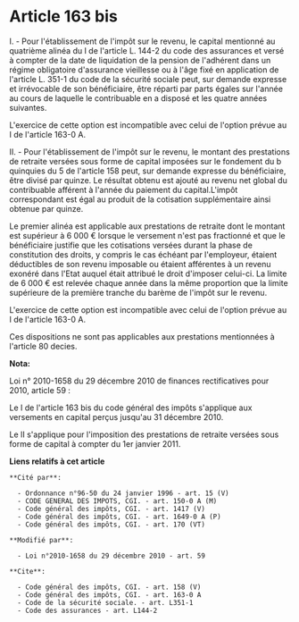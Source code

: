 # Article 163 bis

I. - Pour l'établissement de l'impôt sur le revenu, le capital mentionné au quatrième alinéa du I de l'article L. 144-2 du
code des assurances et versé à compter de la date de liquidation de la pension de l'adhérent dans un régime obligatoire
d'assurance vieillesse ou à l'âge fixé en application de l'article L. 351-1 du code de la sécurité sociale peut, sur demande
expresse et irrévocable de son bénéficiaire, être réparti par parts égales sur l'année au cours de laquelle le contribuable
en a disposé et les quatre années suivantes.

L'exercice de cette option est incompatible avec celui de l'option prévue au I de l'article 163-0 A. 

II. - Pour l'établissement de l'impôt sur le revenu, le montant des prestations de retraite versées sous forme de capital
imposées sur le fondement du b quinquies du 5 de l'article 158 peut, sur demande expresse du bénéficiaire, être divisé par
quinze. Le résultat obtenu est ajouté au revenu net global du contribuable afférent à l'année du paiement du capital.L'impôt
correspondant est égal au produit de la cotisation supplémentaire ainsi obtenue par quinze. 

Le premier alinéa est applicable aux prestations de retraite dont le montant est supérieur à 6 000 € lorsque le versement
n'est pas fractionné et que le bénéficiaire justifie que les cotisations versées durant la phase de constitution des droits,
y compris le cas échéant par l'employeur, étaient déductibles de son revenu imposable ou étaient afférentes à un revenu
exonéré dans l'Etat auquel était attribué le droit d'imposer celui-ci. La limite de 6 000 € est relevée chaque année dans la
même proportion que la limite supérieure de la première tranche du barème de l'impôt sur le revenu.

L'exercice de cette option est incompatible avec celui de l'option prévue au I de l'article 163-0 A. 

Ces dispositions ne sont pas applicables aux prestations mentionnées à l'article 80 decies.

**Nota:**

Loi n° 2010-1658 du 29 décembre 2010 de finances rectificatives pour 2010, article 59 :

Le I de l'article 163 bis du code général des impôts s'applique aux versements en capital perçus jusqu'au 31 décembre 2010. 

Le II s'applique pour l'imposition des prestations de retraite versées sous forme de capital à compter du 1er janvier 2011.

**Liens relatifs à cet article**

	**Cité par**:

	  - Ordonnance n°96-50 du 24 janvier 1996 - art. 15 (V)
	  - CODE GENERAL DES IMPOTS, CGI. - art. 150-0 A (M)
	  - Code général des impôts, CGI. - art. 1417 (V)
	  - Code général des impôts, CGI. - art. 1649-0 A (P)
	  - Code général des impôts, CGI. - art. 170 (VT)

	**Modifié par**:

	  - Loi n°2010-1658 du 29 décembre 2010 - art. 59

	**Cite**:

	  - Code général des impôts, CGI. - art. 158 (V)
	  - Code général des impôts, CGI. - art. 163-0 A
	  - Code de la sécurité sociale. - art. L351-1
	  - Code des assurances - art. L144-2
